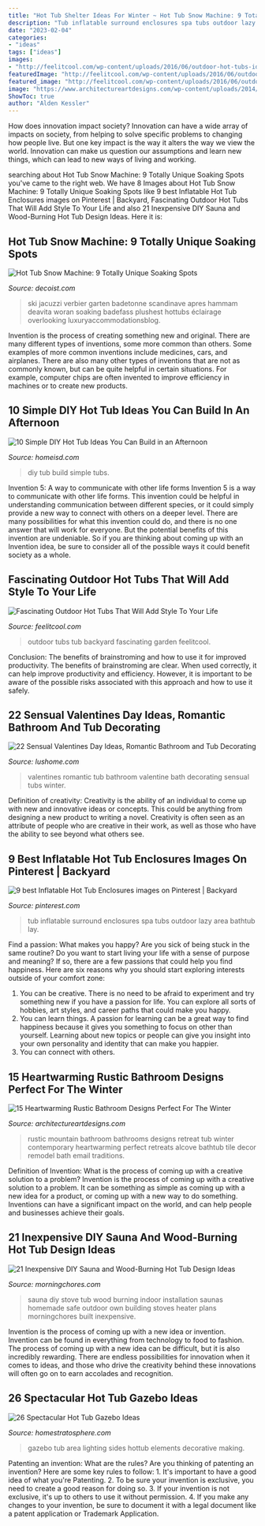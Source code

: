 ```yaml
---
title: "Hot Tub Shelter Ideas For Winter ~ Hot Tub Snow Machine: 9 Totally Unique Soaking Spots"
description: "Tub inflatable surround enclosures spa tubs outdoor lazy area bathtub lay"
date: "2023-02-04"
categories:
- "ideas"
tags: ["ideas"]
images:
- "http://feelitcool.com/wp-content/uploads/2016/06/outdoor-hot-tubs-ideas.jpg"
featuredImage: "http://feelitcool.com/wp-content/uploads/2016/06/outdoor-hot-tubs-ideas.jpg"
featured_image: "http://feelitcool.com/wp-content/uploads/2016/06/outdoor-hot-tubs-ideas.jpg"
image: "https://www.architectureartdesigns.com/wp-content/uploads/2014/12/15-Heartwarming-Rustic-Bathroom-Designs-Perfect-For-The-Winter-6-630x836.jpg"
ShowToc: true
author: "Alden Kessler"
---
```



How does innovation impact society?
Innovation can have a wide array of impacts on society, from helping to solve specific problems to changing how people live. But one key impact is the way it alters the way we view the world. Innovation can make us question our assumptions and learn new things, which can lead to new ways of living and working.

	

		
searching about Hot Tub Snow Machine: 9 Totally Unique Soaking Spots you've came to the right web. We have 8 Images about Hot Tub Snow Machine: 9 Totally Unique Soaking Spots like 9 best Inflatable Hot Tub Enclosures images on Pinterest | Backyard, Fascinating Outdoor Hot Tubs That Will Add Style To Your Life and also 21 Inexpensive DIY Sauna and Wood-Burning Hot Tub Design Ideas. Here it is:
		
    
## Hot Tub Snow Machine: 9 Totally Unique Soaking Spots

<img loading=lazy src="https://cdn.decoist.com/wp-content/uploads/2015/02/Hotel-Vieux-Vicheres.jpg" onerror="this.onerror=null;this.src='https://tse3.mm.bing.net/th?id=OIP._ZLYaBS5sx4r7fFPnAVBDAHaEK&amp;pid=15.1';" alt="Hot Tub Snow Machine: 9 Totally Unique Soaking Spots">

_Source: decoist.com_

>ski jacuzzi verbier garten badetonne scandinave apres hammam deavita woran soaking badefass plushest hottubs éclairage overlooking luxuryaccommodationsblog. 

	

Invention is the process of creating something new and original. There are many different types of inventions, some more common than others. Some examples of more common inventions include medicines, cars, and airplanes. There are also many other types of inventions that are not as commonly known, but can be quite helpful in certain situations. For example, computer chips are often invented to improve efficiency in machines or to create new products.

    
## 10 Simple DIY Hot Tub Ideas You Can Build In An Afternoon

<img loading=lazy src="https://homeisd.com/wp-content/uploads/2019/06/diy-hot-tubs.jpg" onerror="this.onerror=null;this.src='https://tse3.mm.bing.net/th?id=OIP.tMwJbFfL6J0j9E0fRKNvcgHaHa&amp;pid=15.1';" alt="10 Simple DIY Hot Tub Ideas You Can Build in an Afternoon">

_Source: homeisd.com_

>diy tub build simple tubs. 

	

Invention 5: A way to communicate with other life forms
Invention 5 is a way to communicate with other life forms. This invention could be helpful in understanding communication between different species, or it could simply provide a new way to connect with others on a deeper level. There are many possibilities for what this invention could do, and there is no one answer that will work for everyone. But the potential benefits of this invention are undeniable. So if you are thinking about coming up with an Invention idea, be sure to consider all of the possible ways it could benefit society as a whole.

    
## Fascinating Outdoor Hot Tubs That Will Add Style To Your Life

<img loading=lazy src="http://feelitcool.com/wp-content/uploads/2016/06/outdoor-hot-tubs-ideas.jpg" onerror="this.onerror=null;this.src='https://tse4.mm.bing.net/th?id=OIP.MnPeVB7MiTAn3uINsqw1bgHaD3&amp;pid=15.1';" alt="Fascinating Outdoor Hot Tubs That Will Add Style To Your Life">

_Source: feelitcool.com_

>outdoor tubs tub backyard fascinating garden feelitcool. 

	

Conclusion: The benefits of brainstroming and how to use it for improved productivity.
The benefits of brainstroming are clear. When used correctly, it can help improve productivity and efficiency. However, it is important to be aware of the possible risks associated with this approach and how to use it safely.

    
## 22 Sensual Valentines Day Ideas, Romantic Bathroom And Tub Decorating

<img loading=lazy src="https://www.lushome.com/wp-content/uploads/2016/02/romantic-valentines-day-ideas-bathtubs-20.jpg" onerror="this.onerror=null;this.src='https://tse1.mm.bing.net/th?id=OIP.hg_QZacVZQnrtKpnxsUMFAHaIa&amp;pid=15.1';" alt="22 Sensual Valentines Day Ideas, Romantic Bathroom and Tub Decorating">

_Source: lushome.com_

>valentines romantic tub bathroom valentine bath decorating sensual tubs winter. 

	

Definition of creativity:
Creativity is the ability of an individual to come up with new and innovative ideas or concepts. This could be anything from designing a new product to writing a novel. Creativity is often seen as an attribute of people who are creative in their work, as well as those who have the ability to see beyond what others see.

    
## 9 Best Inflatable Hot Tub Enclosures Images On Pinterest | Backyard

<img loading=lazy src="https://i.pinimg.com/736x/41/a2/49/41a2497a0032ed854084f8696e96b0c5.jpg" onerror="this.onerror=null;this.src='https://tse2.mm.bing.net/th?id=OIP.sjPBy0uuk_6hfXgBUxJSGgHaJ4&amp;pid=15.1';" alt="9 best Inflatable Hot Tub Enclosures images on Pinterest | Backyard">

_Source: pinterest.com_

>tub inflatable surround enclosures spa tubs outdoor lazy area bathtub lay. 

	

Find a passion: What makes you happy?
Are you sick of being stuck in the same routine? Do you want to start living your life with a sense of purpose and meaning? If so, there are a few passions that could help you find happiness. Here are six reasons why you should start exploring interests outside of your comfort zone: 
1. You can be creative. There is no need to be afraid to experiment and try something new if you have a passion for life. You can explore all sorts of hobbies, art styles, and career paths that could make you happy. 
2. You can learn things. A passion for learning can be a great way to find happiness because it gives you something to focus on other than yourself. Learning about new topics or people can give you insight into your own personality and identity that can make you happier. 
3. You can connect with others.

    
## 15 Heartwarming Rustic Bathroom Designs Perfect For The Winter

<img loading=lazy src="https://www.architectureartdesigns.com/wp-content/uploads/2014/12/15-Heartwarming-Rustic-Bathroom-Designs-Perfect-For-The-Winter-6-630x836.jpg" onerror="this.onerror=null;this.src='https://tse2.mm.bing.net/th?id=OIP.4SjdaMfKC3DV5JpMm7NNCgHaJ0&amp;pid=15.1';" alt="15 Heartwarming Rustic Bathroom Designs Perfect For The Winter">

_Source: architectureartdesigns.com_

>rustic mountain bathroom bathrooms designs retreat tub winter contemporary heartwarming perfect retreats alcove bathtub tile decor remodel bath email traditions. 

	

Definition of Invention: What is the process of coming up with a creative solution to a problem?
Invention is the process of coming up with a creative solution to a problem. It can be something as simple as coming up with a new idea for a product, or coming up with a new way to do something. Inventions can have a significant impact on the world, and can help people and businesses achieve their goals.

    
## 21 Inexpensive DIY Sauna And Wood-Burning Hot Tub Design Ideas

<img loading=lazy src="https://morningchores.com/wp-content/uploads/2017/02/sauna-14.jpg" onerror="this.onerror=null;this.src='https://tse2.mm.bing.net/th?id=OIP.6FMKgyjYJrPUXv3jIg1MGwHaJ4&amp;pid=15.1';" alt="21 Inexpensive DIY Sauna and Wood-Burning Hot Tub Design Ideas">

_Source: morningchores.com_

>sauna diy stove tub wood burning indoor installation saunas homemade safe outdoor own building stoves heater plans morningchores built inexpensive. 

	

Invention is the process of coming up with a new idea or invention. Invention can be found in everything from technology to food to fashion. The process of coming up with a new idea can be difficult, but it is also incredibly rewarding. There are endless possibilities for innovation when it comes to ideas, and those who drive the creativity behind these innovations will often go on to earn accolades and recognition.

    
## 26 Spectacular Hot Tub Gazebo Ideas

<img loading=lazy src="http://s3.amazonaws.com/homestratosphere/wp-content/uploads/2016/03/22151741/12-Gazebo-HotTub-681x1024.jpg" onerror="this.onerror=null;this.src='https://tse4.mm.bing.net/th?id=OIP.lpus156BKRGPf1MoKZhTVAHaLI&amp;pid=15.1';" alt="26 Spectacular Hot Tub Gazebo Ideas">

_Source: homestratosphere.com_

>gazebo tub area lighting sides hottub elements decorative making. 

	

Patenting an invention: What are the rules?
Are you thinking of patenting an invention? Here are some key rules to follow: 1. It's important to have a good idea of what you're Patenting. 
2. To be sure your invention is exclusive, you need to create a good reason for doing so. 
3. If your invention is not exclusive, it's up to others to use it without permission. 4. If you make any changes to your invention, be sure to document it with a legal document like a patent application or Trademark Application. 
